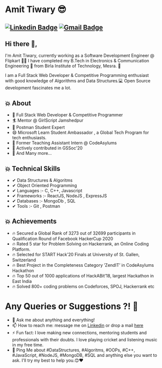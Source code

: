 # Amit Tiwary 😎
[![Linkedin Badge](https://img.shields.io/badge/-AmitTiwary-blue?style=social&logo=Linkedin&logoColor=blue&link=https://www.linkedin.com/in/akt114/)](https://www.linkedin.com/in/akt114/) 
[![Gmail Badge](https://img.shields.io/badge/-GMail-c14438?style=social&logo=Gmail&logoColor=red&link=mailto:amittiwary710@gmail.com)](mailto:amittiwary710@gmail.com)
---
## Hi there 👋,           
I'm Amit Tiwary, currently working as a Software Development Engineer @ Flipkart 👨‍🎓 I have completed my B.Tech in Electronics & Communication Engineering 📡 from Birla Institute of Technology, Mesra. 🏫 

I am a Full Stack Web Developer & Competitive Programming enthusiast with good knowledge of Algorithms and Data Structures.💻 Open Source development fascinates me a lot.


## 💥 About
- 🤠  Full Stack Web Developer & Competitive Programmer
- 🏄‍ Mentor @ GirlScript Jamshedpur
- 👯  Postman Student Expert
- 😄  Microsoft Learn Student Ambassador , a Global Tech Program for tech enthusiasts.
- 🔭  Former Teaching Assistant Intern @ CodeAsylums
- 🌱 Actively contributed in GSSoc'20
- 👯 And Many more...
## 💥 Technical Skills
- ✔  Data Structures & Algoritms
- ✔  Object Oriented Programming
- ✔  Languages :- C, C++, Javascript
- ✔ Frameworks :- ReactJS, NodeJS , ExpressJS
- ✔  Databases :- MongoDb , SQL
- ✔  Tools :- Git , Postman

## 💥 Achievements
- 🔥  Secured a Global Rank of 3273 out of 32699 participants in Qualification Round of Facebook HackerCup 2020
- 🔥 Rated 5 star for Problem Solving on Hackerrank, an Online Coding Platform.
- 🔥  Selected for START Hack’20 Finals at University of St. Gallen, Switzerland
- 🔥  Best Project in the Completeness Category ’ZendIT’ in CodeAsylums Hackathon
- 🔥  Top 50 out of 1000 applications of HackABit’18, largest Hackathon in East India
- 🔥  Solved 800+ coding problems on Codeforces, SPOJ, Hackerrank etc 

# Any Queries or Suggestions ?! 🤔
- 💬 Ask me about anything and everything! 
- 📫 How to reach me: message me on [Linkedin](https://www.linkedin.com/in/akt114/) or drop a mail [here](mailto:amittiwary710@gmail.com)
- ⚡ Fun fact: I love making new connections, mentoring students and professionals with their doubts. I love playing cricket and listening music in my free time.
- 💬 Ping Me about #DataStructures, #Algoritms, #OOPs, #C++, #JavaScript, #NodeJS, #MongoDB, #SQL and anything else you want to ask. I'll try my best to help you.😊❤   


